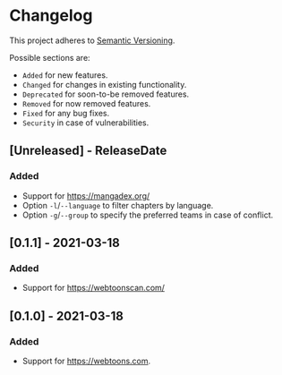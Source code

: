 # Changelog

This project adheres to [Semantic Versioning](https://semver.org/spec/v2.0.0.html).

Possible sections are:

- `Added` for new features.
- `Changed` for changes in existing functionality.
- `Deprecated` for soon-to-be removed features.
- `Removed` for now removed features.
- `Fixed` for any bug fixes.
- `Security` in case of vulnerabilities.

<!-- next-header -->

## [Unreleased] - ReleaseDate

### Added

- Support for https://mangadex.org/
- Option `-l`/`--language` to filter chapters by language.
- Option `-g`/`--group` to specify the preferred teams in case of conflict.

## [0.1.1] - 2021-03-18

### Added

- Support for https://webtoonscan.com/

## [0.1.0] - 2021-03-18

### Added

- Support for https://webtoons.com.
